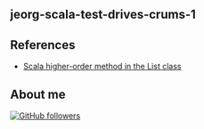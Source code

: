 ## jeorg-scala-test-drives-crums-1

## References

-   [Scala higher-order method in the List class](https://www.programmersought.com/article/63572132561/)

## About me

[![GitHub followers](https://img.shields.io/github/followers/jesperancinha.svg?label=Jesperancinha&style=for-the-badge&logo=github&color=grey "GitHub")](https://github.com/jesperancinha)
